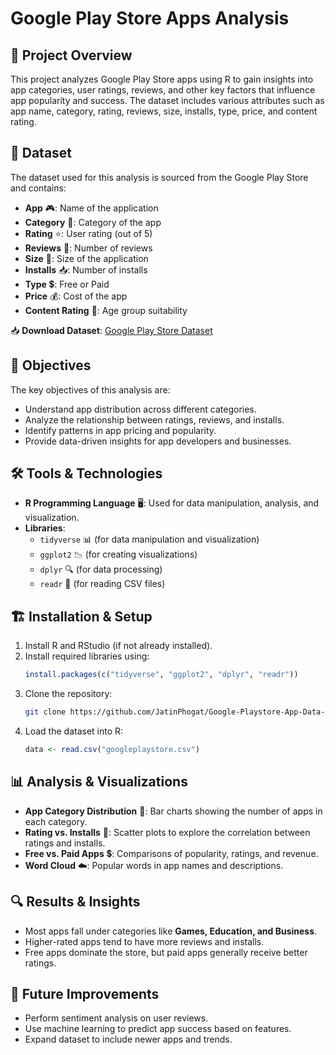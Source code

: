 # Google Play Store Apps Analysis 

## 📌 Project Overview
This project analyzes Google Play Store apps using R to gain insights into app categories, user ratings, reviews, and other key factors that influence app popularity and success. The dataset includes various attributes such as app name, category, rating, reviews, size, installs, type, price, and content rating.

## 📂 Dataset
The dataset used for this analysis is sourced from the Google Play Store and contains:
- **App** 🎮: Name of the application
- **Category** 📂: Category of the app
- **Rating** ⭐: User rating (out of 5)
- **Reviews** 💬: Number of reviews
- **Size** 📏: Size of the application
- **Installs** 📥: Number of installs
- **Type** 💲: Free or Paid
- **Price** 💰: Cost of the app
- **Content Rating** 🎯: Age group suitability

📥 **Download Dataset**: [Google Play Store Dataset](https://www.kaggle.com/datasets/lava18/google-play-store-apps)

## 🎯 Objectives
The key objectives of this analysis are:
- Understand app distribution across different categories.
- Analyze the relationship between ratings, reviews, and installs.
- Identify patterns in app pricing and popularity.
- Provide data-driven insights for app developers and businesses.

## 🛠️ Tools & Technologies
- **R Programming Language** 🖥️: Used for data manipulation, analysis, and visualization.
- **Libraries**:
  - `tidyverse` 📊 (for data manipulation and visualization)
  - `ggplot2` 📉 (for creating visualizations)
  - `dplyr` 🔍 (for data processing)
  - `readr` 📄 (for reading CSV files)

## 🏗️ Installation & Setup
1. Install R and RStudio (if not already installed).
2. Install required libraries using:
   ```r
   install.packages(c("tidyverse", "ggplot2", "dplyr", "readr"))
   ```
3. Clone the repository:
   ```sh
   git clone https://github.com/JatinPhogat/Google-Playstore-App-Data-Analysis
   ```
4. Load the dataset into R:
   ```r
   data <- read.csv("googleplaystore.csv")
   ```

## 📊 Analysis & Visualizations
- **App Category Distribution** 📌: Bar charts showing the number of apps in each category.
- **Rating vs. Installs** 🔗: Scatter plots to explore the correlation between ratings and installs.
- **Free vs. Paid Apps** 💲: Comparisons of popularity, ratings, and revenue.
- **Word Cloud** ☁️: Popular words in app names and descriptions.

## 🔍 Results & Insights
- Most apps fall under categories like **Games, Education, and Business**.
- Higher-rated apps tend to have more reviews and installs.
- Free apps dominate the store, but paid apps generally receive better ratings.

## 🚀 Future Improvements
- Perform sentiment analysis on user reviews.
- Use machine learning to predict app success based on features.
- Expand dataset to include newer apps and trends.
